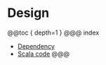 # Design
@@toc { depth=1 }
@@@ index

* [Dependency](dependency/index.md)
* [Scala code](scalacode/index.md)
@@@